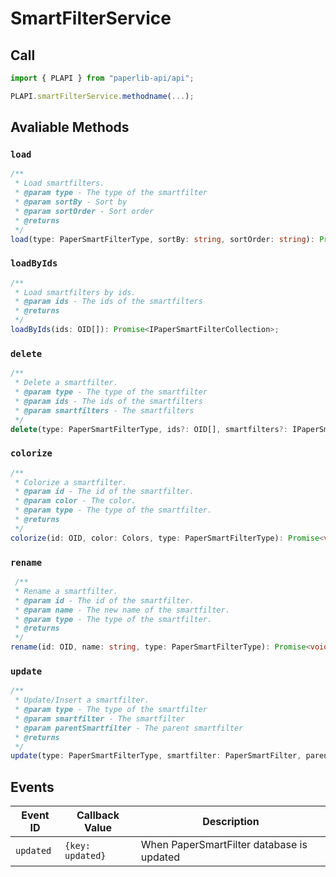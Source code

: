 # SmartFilterService

## Call

```typescript
import { PLAPI } from "paperlib-api/api";

PLAPI.smartFilterService.methodname(...);
```

## Avaliable Methods

### `load`

```typescript
/**
 * Load smartfilters.
 * @param type - The type of the smartfilter
 * @param sortBy - Sort by
 * @param sortOrder - Sort order
 * @returns
 */
load(type: PaperSmartFilterType, sortBy: string, sortOrder: string): Promise<IPaperSmartFilterCollection>;
```

### `loadByIds`

```typescript
/**
 * Load smartfilters by ids.
 * @param ids - The ids of the smartfilters
 * @returns
 */
loadByIds(ids: OID[]): Promise<IPaperSmartFilterCollection>;
```

### `delete`

```typescript
/**
 * Delete a smartfilter.
 * @param type - The type of the smartfilter
 * @param ids - The ids of the smartfilters
 * @param smartfilters - The smartfilters
 */
delete(type: PaperSmartFilterType, ids?: OID[], smartfilters?: IPaperSmartFilterCollection): Promise<void>;
```

### `colorize`

```typescript
/**
 * Colorize a smartfilter.
 * @param id - The id of the smartfilter.
 * @param color - The color.
 * @param type - The type of the smartfilter.
 * @returns
 */
colorize(id: OID, color: Colors, type: PaperSmartFilterType): Promise<void>;
```

### `rename`
```typescript
 /**
 * Rename a smartfilter.
 * @param id - The id of the smartfilter.
 * @param name - The new name of the smartfilter.
 * @param type - The type of the smartfilter.
 * @returns
 */
rename(id: OID, name: string, type: PaperSmartFilterType): Promise<void>;
```

### `update`
```typescript
/**
 * Update/Insert a smartfilter.
 * @param type - The type of the smartfilter
 * @param smartfilter - The smartfilter
 * @param parentSmartfilter - The parent smartfilter
 * @returns
 */
update(type: PaperSmartFilterType, smartfilter: PaperSmartFilter, parentSmartfilter?: PaperSmartFilter): Promise<IPaperSmartFilterCollection>;
```



## Events

| Event ID | Callback Value | Description |
| --- | --- | --- |
| `updated` | `{key: updated}` | When PaperSmartFilter database is updated |

